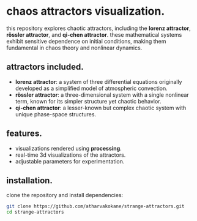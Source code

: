 # chaos attractors visualization.

this repository explores chaotic attractors, including the **lorenz attractor**, **rössler attractor**, and **qi-chen attractor**. these mathematical systems exhibit sensitive dependence on initial conditions, making them fundamental in chaos theory and nonlinear dynamics.

## attractors included.
- **lorenz attractor**: a system of three differential equations originally developed as a simplified model of atmospheric convection.  
- **rössler attractor**: a three-dimensional system with a single nonlinear term, known for its simpler structure yet chaotic behavior.  
- **qi-chen attractor**: a lesser-known but complex chaotic system with unique phase-space structures.  

## features.
- visualizations rendered using **processing**.  
- real-time 3d visualizations of the attractors.  
- adjustable parameters for experimentation.  

## installation.
clone the repository and install dependencies:  
```bash
git clone https://github.com/atharvakokane/strange-attractors.git  
cd strange-attractors  

